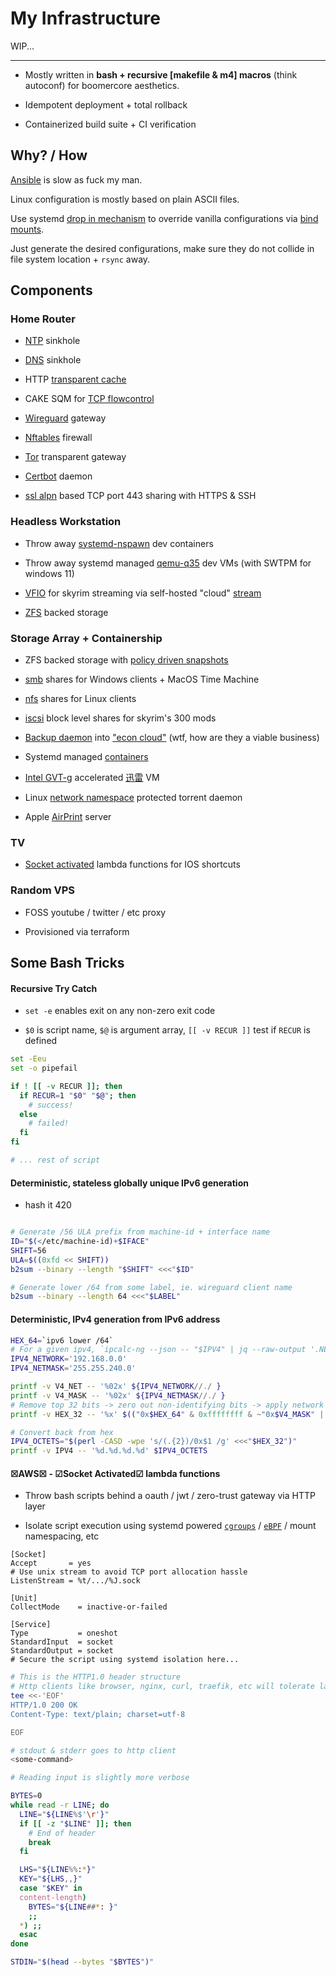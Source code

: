 # My Infrastructure

WIP...

---

- Mostly written in **bash + recursive \[makefile & m4\] macros** (think autoconf) for boomercore aesthetics.

- Idempotent deployment + total rollback

- Containerized build suite + CI verification

## Why? / How

[Ansible](https://www.ansible.com/) is slow as fuck my man.

Linux configuration is mostly based on plain ASCII files.

Use systemd [drop in mechanism](https://systemd.network/systemd.unit.html) to override vanilla configurations via [bind mounts](https://docs.docker.com/storage/bind-mounts/).

Just generate the desired configurations, make sure they do not collide in file system location + `rsync` away.

## Components

### Home Router

- [NTP](https://chrony-project.org/) sinkhole

- [DNS](https://dnsmasq.org/) sinkhole

- HTTP [transparent cache](http://www.squid-cache.org/)

- CAKE SQM for [TCP flowcontrol](https://www.bufferbloat.net/)

- [Wireguard](https://www.wireguard.com/) gateway

- [Nftables](https://wiki.nftables.org/) firewall

- [Tor](https://www.torproject.org/) transparent gateway

- [Certbot](https://certbot.eff.org/) daemon

- [ssl alpn](https://en.wikipedia.org/wiki/Application-Layer_Protocol_Negotiation) based TCP port 443 sharing with HTTPS & SSH

### Headless Workstation

- Throw away [systemd-nspawn](https://manpages.ubuntu.com/manpages/jammy/man1/systemd-nspawn.1.html) dev containers

- Throw away systemd managed [qemu-q35](https://www.qemu.org/docs/master/system/qemu-manpage.html?highlight=q35) dev VMs (with SWTPM for windows 11)

- [VFIO](https://www.kernel.org/doc/html/latest/driver-api/vfio.html) for skyrim streaming via self-hosted "cloud" [stream](https://github.com/LizardByte/Sunshine)

- [ZFS](https://openzfs.org/wiki/Main_Page) backed storage

### Storage Array + Containership

- ZFS backed storage with [policy driven snapshots](https://github.com/jimsalterjrs/sanoid)

- [smb](https://www.samba.org/) shares for Windows clients + MacOS Time Machine

- [nfs](https://ubuntu.com/server/docs/service-nfs) shares for Linux clients

- [iscsi](https://www.open-iscsi.com/) block level shares for skyrim's 300 mods

- [Backup daemon](https://rclone.org/) into ["econ cloud"](https://www.jottacloud.com/) (wtf, how are they a viable business)

- Systemd managed [containers](https://podman.io/)

- [Intel GVT-g](https://www.intel.com/content/www/us/en/support/articles/000093216/graphics/intel-uhd-graphics-family.html) accelerated [迅雷](https://www.xunlei.com/) VM

- Linux [network namespace](https://www.man7.org/linux/man-pages/man8/ip-netns.8.html) protected torrent daemon

- Apple [AirPrint](https://www.cups.org/) server

### TV

- [Socket activated](https://www.freedesktop.org/software/systemd/man/systemd.socket.html) lambda functions for IOS shortcuts

### Random VPS

- FOSS youtube / twitter / etc proxy

- Provisioned via terraform

## Some Bash Tricks

#### Recursive Try Catch

- `set -e` enables exit on any non-zero exit code

- `$0` is script name, `$@` is argument array, `[[ -v RECUR ]]` test if `RECUR` is defined

```bash
set -Eeu
set -o pipefail

if ! [[ -v RECUR ]]; then
  if RECUR=1 "$0" "$@"; then
    # success!
  else
    # failed!
  fi
fi

# ... rest of script
```

#### Deterministic, stateless globally unique IPv6 generation

- hash it 420

```bash

# Generate /56 ULA prefix from machine-id + interface name
ID="$(</etc/machine-id)+$IFACE"
SHIFT=56
ULA=$((0xfd << SHIFT))
b2sum --binary --length "$SHIFT" <<<"$ID"

# Generate lower /64 from some label, ie. wireguard client name
b2sum --binary --length 64 <<<"$LABEL"
```

#### Deterministic, IPv4 generation from IPv6 address

```bash
HEX_64=`ipv6 lower /64`
# For a given ipv4, `ipcalc-ng --json -- "$IPV4" | jq --raw-output '.NETWORK, .NETMASK'`
IPV4_NETWORK='192.168.0.0'
IPV4_NETMASK='255.255.240.0'

printf -v V4_NET -- '%02x' ${IPV4_NETWORK//./ }
printf -v V4_MASK -- '%02x' ${IPV4_NETMASK//./ }
# Remove top 32 bits -> zero out non-identifying bits -> apply network address bits
printf -v HEX_32 -- '%x' $(("0x$HEX_64" & 0xffffffff & ~"0x$V4_MASK" | "0x$V4_NET"))

# Convert back from hex
IPV4_OCTETS="$(perl -CASD -wpe 's/(.{2})/0x$1 /g' <<<"$HEX_32")"
printf -v IPV4 -- '%d.%d.%d.%d' $IPV4_OCTETS
```

#### ☒AWS☒ - ☑Socket Activated☑ lambda functions

- Throw bash scripts behind a oauth / jwt / zero-trust gateway via HTTP layer

- Isolate script execution using systemd powered [`cgroups`](https://www.man7.org/linux/man-pages/man7/cgroups.7.html) / [`eBPF`](https://ebpf.io/) / mount namespacing, etc

```systemd
[Socket]
Accept       = yes
# Use unix stream to avoid TCP port allocation hassle
ListenStream = %t/.../%J.sock
```

```systemd
[Unit]
CollectMode    = inactive-or-failed

[Service]
Type           = oneshot
StandardInput  = socket
StandardOutput = socket
# Secure the script using systemd isolation here...
```

```bash
# This is the HTTP1.0 header structure
# Http clients like browser, nginx, curl, traefik, etc will tolerate lack of `\r`
tee <<-'EOF'
HTTP/1.0 200 OK
Content-Type: text/plain; charset=utf-8

EOF

# stdout & stderr goes to http client
<some-command>
```

```bash
# Reading input is slightly more verbose

BYTES=0
while read -r LINE; do
  LINE="${LINE%$'\r'}"
  if [[ -z "$LINE" ]]; then
    # End of header
    break
  fi

  LHS="${LINE%%:*}"
  KEY="${LHS,,}"
  case "$KEY" in
  content-length)
    BYTES="${LINE##*: }"
    ;;
  *) ;;
  esac
done

STDIN="$(head --bytes "$BYTES")"
```
